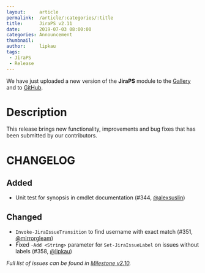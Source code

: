 ```yaml
---
layout:     article
permalink:  /article/:categories/:title
title:      JiraPS v2.11
date:       2019-07-03 08:00:00
categories: Announcement
thumbnail:  
author:     lipkau
tags:
 - JiraPS
 - Release
---
```


We have just uploaded a new version of the **JiraPS** module to the [Gallery](https://www.powershellgallery.com/packages/JiraPS/2.11.0) and to [GitHub](https://github.com/AtlassianPS/JiraPS/tree/v2.11.0).
<!--more-->

# Description

This release brings new functionality, improvements and bug fixes that has been submitted by our contributors.

# CHANGELOG

## Added

- Unit test for synopsis in cmdlet documentation (#344, [@alexsuslin])

## Changed

- `Invoke-JiraIssueTransition` to find username with exact match (#351, [@mirrorgleam])
- Fixed `-Add <String>` parameter for `Set-JiraIssueLabel` on issues without labels (#358, [@lipkau])

_Full list of issues can be found in [Milestone v2.10](https://github.com/AtlassianPS/JiraPS/milestone/13)._

<!-- reference-style links -->
[@alexsuslin]: https://github.com/alexsuslin
[@axxelG]: https://github.com/axxelG
[@beaudryj]: https://github.com/beaudryj
[@brianbunke]: https://github.com/brianbunke
[@Clijsters]: https://github.com/Clijsters
[@ctolan]: https://github.com/ctolan
[@colhal]: https://github.com/colhal
[@Dejulia489]: https://github.com/Dejulia489
[@ebekker]: https://github.com/ebekker
[@hmmwhatsthisdo]: https://github.com/hmmwhatsthisdo
[@jkknorr]: https://github.com/jkknorr
[@kittholland]: https://github.com/kittholland
[@LiamLeane]: https://github.com/LiamLeane
[@lipkau]: https://github.com/lipkau
[@lukhase]: https://github.com/lukhase
[@michalporeba]: https://github.com/michalporeba
[@mirrorgleam]: https://github.com/mirrorgleam
[@nojp]: https://github.com/nojp
[@padgers]: https://github.com/padgers
[@ThePSAdmin]: https://github.com/ThePSAdmin
[@tuxgoose]: https://github.com/tuxgoose
[@WindowsAdmin92]: https://github.com/WindowsAdmin92
[@wisemoth]: https://github.com/wisemoth
